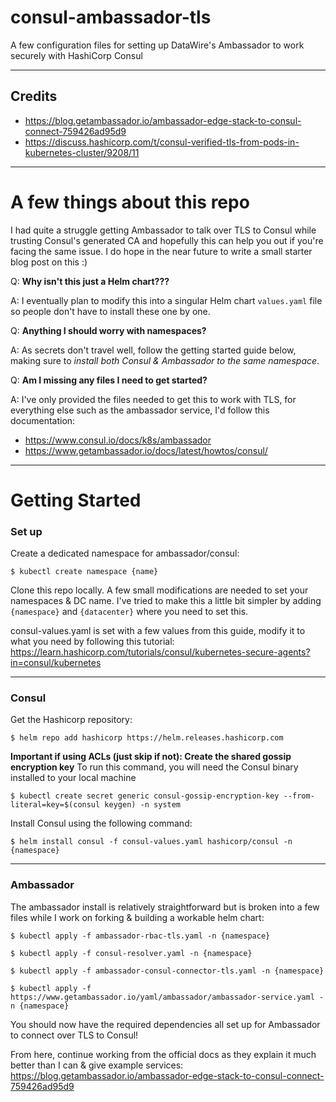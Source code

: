 # consul-ambassador-tls

A few configuration files for setting up DataWire's Ambassador to work securely with HashiCorp Consul

---

## Credits

- https://blog.getambassador.io/ambassador-edge-stack-to-consul-connect-759426ad95d9
- https://discuss.hashicorp.com/t/consul-verified-tls-from-pods-in-kubernetes-cluster/9208/11

---
# A few things about this repo 

I had quite a struggle getting Ambassador to talk over TLS to Consul while trusting Consul's generated CA and hopefully this can help you out if you're facing the same issue. I do hope in the near future to write a small starter blog post on this :)

Q: **Why isn't this just a Helm chart???**

A: I eventually plan to modify this into a singular Helm chart `values.yaml` file so people don't have to install these one by one. 

Q: **Anything I should worry with namespaces?**

A: As secrets don't travel well, follow the getting started guide below, making sure to *install both Consul & Ambassador to the same namespace*.

Q: **Am I missing any files I need to get started?**

A: I've only provided the files needed to get this to work with TLS, for everything else such as the ambassador service, I'd follow this documentation:
 - https://www.consul.io/docs/k8s/ambassador
 - https://www.getambassador.io/docs/latest/howtos/consul/
 
---

# Getting Started

### Set up

Create a dedicated namespace for ambassador/consul: 
```
$ kubectl create namespace {name}
```

Clone this repo locally. A few small modifications are needed to set your namespaces & DC name. I've tried to make this a little bit simpler by adding `{namespace}` and `{datacenter}` where you need to set this.

consul-values.yaml is set with a few values from this guide, modify it to what you need by following this tutorial: 
 https://learn.hashicorp.com/tutorials/consul/kubernetes-secure-agents?in=consul/kubernetes 

---

### Consul

Get the Hashicorp repository:
```
$ helm repo add hashicorp https://helm.releases.hashicorp.com
```
**Important if using ACLs (just skip if not): Create the shared gossip encryption key**
To run this command, you will need the Consul binary installed to your local machine

```
$ kubectl create secret generic consul-gossip-encryption-key --from-literal=key=$(consul keygen) -n system
```

Install Consul using the following command:
```
$ helm install consul -f consul-values.yaml hashicorp/consul -n {namespace}
```

--- 

### Ambassador

The ambassador install is relatively straightforward but is broken into a few files while I work on forking & building a workable helm chart:

```
$ kubectl apply -f ambassador-rbac-tls.yaml -n {namespace}
```

```
$ kubectl apply -f consul-resolver.yaml -n {namespace}
```

```
$ kubectl apply -f ambassador-consul-connector-tls.yaml -n {namespace}
```

```
$ kubectl apply -f https://www.getambassador.io/yaml/ambassador/ambassador-service.yaml -n {namespace}
```

You should now have the required dependencies all set up for Ambassador to connect over TLS to Consul! 

From here, continue working from the official docs as they explain it much better than I can & give example services: 
https://blog.getambassador.io/ambassador-edge-stack-to-consul-connect-759426ad95d9
